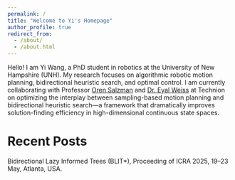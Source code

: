 ```yaml
---
permalink: /
title: "Welcome to Yi's Homepage"
author_profile: true
redirect_from: 
  - /about/
  - /about.html
---
```


Hello! I am Yi Wang, a PhD student in robotics at the University of New Hampshire (UNH). My research focuses on algorithmic robotic motion planning, bidirectional heuristic search, and optimal control. I am currently collaborating with Professor [Oren Salzman](https://orensalzman.com/) and [Dr. Eyal Weiss](https://sites.google.com/view/eyal-weiss) at Technion on optimizing the interplay between sampling-based motion planning and bidirectional heuristic search—a framework that dramatically improves solution-finding efficiency in high-dimensional continuous state spaces.

Recent Posts
======
Bidirectional Lazy Informed Trees (BLIT*), Proceeding of ICRA 2025, 19–23 May, Atlanta, USA.
